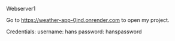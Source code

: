 Webserver1

Go to 
https://weather-app-0jnd.onrender.com
to open my project. 

Credentials: 
username: hans
password:  hanspassword

